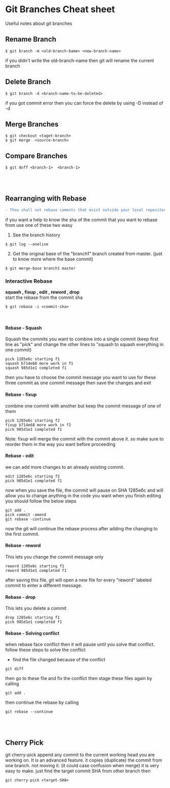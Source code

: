 # Git Branches Cheat sheet

Useful notes about git branches 


## Rename Branch
```
$ git branch -m <old-branch-bame> <new-branch-name>                     
```
if you didn't write the old-branch-name then git will rename the current branch

## Delete Branch
```
$ git branch -d <branch-name-to-be-deleted>                     
```
if you got commit error then you can force the delete by using -D instead of -d


## Merge Branches
```
$ git checkout <taget-branch>                     
$ git merge  <source-branch>                       
```

## Compare Branches
```
$ git doff <branch-1>  <branch-1>                      
```

<br>
<br>

## Rearranging with Rebase
```diff
- Thou shall not rebase commits that exist outside your local repository
```
if you want a help to know the sha of the commit that you want to rebase from use one of these two wasy
1. See the branch history
```
$ git log --oneline                     
```
2. Get the original base of the "branch1" branch created from master. (just to know more where the base commit)
```
$ git merge-base branch1 master                
```

### Interactive Rebase
**squash  , fixup , edit , reword ,  drop**<br>
start the rebase from the commit sha
```
$ git rebase -i <commit-sha>                    
```
<br>

#### Rebase - Squash
Squash the commits you want to combine into a single commit (keep first line as "pick" and change the other lines to "squash to squash everything in one commit)
```
pick 1285e6c starting f1                     
squash b714e68 more work in f1                     
squash 985d1e1 completed f1                      
```
then you have to choose the commit message you want to use for these three commit as one commit message
then save the changes and exit
<br>
#### Rebase - fixup
combine one commit with another but keep the commit message of one of them
```
pick 1285e6c starting f2                    
fixup b714e68 more work in f2                     
pick 985d1e1 completed f1                      
```
Note: fixup will merge the commit with the commit above it. so make sure to reorder them in the way you want before proceeding
<br>
#### Rebase - edit
we can add more changes to an already existing commit.
```
edit 1285e6c starting f2                           
pick 985d1e1 completed f1                      
```
now when you save the file, the commit will pause on SHA 1285e6c and will allow you to change anything in the code you want
when you finish editing you should follow the below steps
```
git add .                           
pick commit -amend
git rebase -continue                   
```
now the git will continue the rebase process after adding the changing to the first commit.
<br>
#### Rebase - reword
This lets you change the commit message only
```
reword 1285e6c starting f1                         
reword 985d1e1 completed f1                      
```
after saving this file, git will open a new file for every "reword" labeled commit to enter a different message.
<br>
#### Rebase - drop
This lets you delete a commit
```
drop 1285e6c starting f1                         
pick 985d1e1 completed f1                      
```
#### Rebase - Solving conflict
when rebase face conflict then it will pause until you solve that conflict.
follow these steps to solve the conflict
* find the file changed because of the conflict
```
git diff                                         
```
then go to these file and fix the conflict then stage these files again by calling
```
git add .                                         
```
then continue the rebase by calling
```
git rebase --continue                                         
```
<br>
<br>

## Cherry Pick
git cherry-pick append any commit to the current working head you are working on.
It is an advanced feature. it copies (duplicate) the commit from one branch. not moving it. (it could case confusion when merge)
it is very easy to make. just find the target commit SHA from other branch then
```
git cherry-pick <target-SHA>                                         
```
